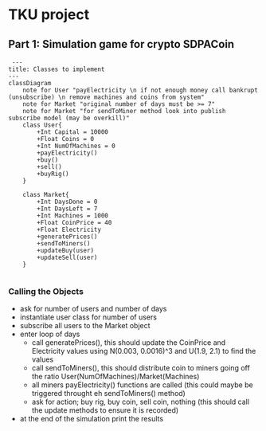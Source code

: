 # TKU project
## Part 1: Simulation game for crypto SDPACoin
```mermaid
 ---
title: Classes to implement
---
classDiagram
    note for User "payElectricity \n if not enough money call bankrupt (unsubscribe) \n remove machines and coins from system"
    note for Market "original number of days must be >= 7"
    note for Market "for sendToMiner method look into publish subscribe model (may be overkill)"
    class User{
        +Int Capital = 10000
        +Float Coins = 0
        +Int NumOfMachines = 0
        +payElectricity()
        +buy()
        +sell()
        +buyRig()
    }

    class Market{
        +Int DaysDone = 0
        +Int DaysLeft = 7
        +Int Machines = 1000
        +Float CoinPrice = 40
        +Float Electricity
        +generatePrices()
        +sendToMiners()
        +updateBuy(user)
        +updateSell(user)
    }
   
```
### Calling the Objects
- ask for number of users and number of days
- instantiate user class for number of users
- subscribe all users to the Market object 
- enter loop of days
  - call generatePrices(), this should update the CoinPrice and Electricity values using N(0.003, 0.0016)^3 and U(1.9, 2.1) to find the values
  - call sendToMiners(), this should distribute coin to miners going off the ratio User(NumOfMachines)/Market(Machines)
  - all miners payElectricity() functions are called (this could maybe be triggered throught eh sendToMiners() method)
  - ask for action; buy rig, buy coin, sell coin, nothing (this should call the update methods to ensure it is recorded)
 - at the end of the simulation print the results
